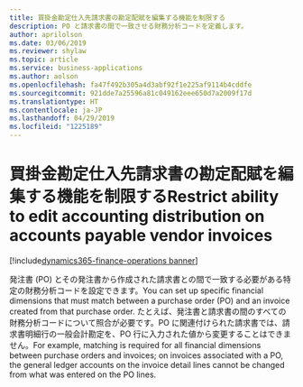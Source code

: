 ```yaml
---
title: 買掛金勘定仕入先請求書の勘定配賦を編集する機能を制限する
description: PO と請求書の間で一致させる財務分析コードを定義します。
author: aprilolson
ms.date: 03/06/2019
ms.reviewer: shylaw
ms.topic: article
ms.service: business-applications
ms.author: aolson
ms.openlocfilehash: fa47f492b305a4d3abf92f1e225af9114b4cddfe
ms.sourcegitcommit: 921dde7a25596a81c049162eee650d7a2009f17d
ms.translationtype: HT
ms.contentlocale: ja-JP
ms.lasthandoff: 04/29/2019
ms.locfileid: "1225189"
---
```

# <a name="restrict-ability-to-edit-accounting-distribution-on-accounts-payable-vendor-invoices"></a><span data-ttu-id="0c662-103">買掛金勘定仕入先請求書の勘定配賦を編集する機能を制限する</span><span class="sxs-lookup"><span data-stu-id="0c662-103">Restrict ability to edit accounting distribution on accounts payable vendor invoices</span></span>
[!include[dynamics365-finance-operations banner](../includes/dynamics365-finance-operations.md)]


<span data-ttu-id="0c662-104">発注書 (PO) とその発注書から作成された請求書との間で一致する必要がある特定の財務分析コードを設定できます。</span><span class="sxs-lookup"><span data-stu-id="0c662-104">You can set up specific financial dimensions that must match between a purchase order (PO) and an invoice created from that purchase order.</span></span> <span data-ttu-id="0c662-105">たとえば、発注書と請求書の間のすべての財務分析コードについて照合が必要です。PO に関連付けられた請求書では、請求書明細行の一般会計勘定を、PO 行に入力された値から変更することはできません。</span><span class="sxs-lookup"><span data-stu-id="0c662-105">For example, matching is required for all financial dimensions between purchase orders and invoices; on invoices associated with a PO, the general ledger accounts on the invoice detail lines cannot be changed from what was entered on the PO lines.</span></span>
